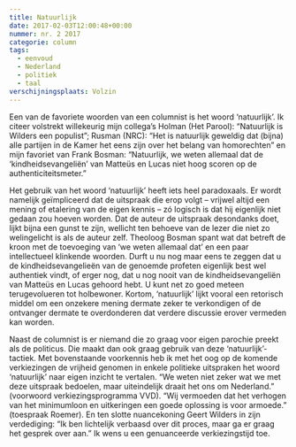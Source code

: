 ```yaml
---
title: Natuurlijk
date: 2017-02-03T12:00:48+00:00
nummer: nr. 2 2017
categorie: column
tags:
  - eenvoud
  - Nederland
  - politiek
  - taal
verschijningsplaats: Volzin
---
```

Een van de favoriete woorden van een columnist is het woord ‘natuurlijk’. Ik citeer volstrekt willekeurig mijn collega’s Holman (Het Parool): “Natuurlijk is Wilders een populist”; Rusman (NRC): “Het is natuurlijk geweldig dat (bijna) alle partijen in de Kamer het eens zijn over het belang van homorechten” en mijn favoriet van Frank Bosman: “Natuurlijk, we weten allemaal dat de ‘kindheidsevangeliën’ van Matteüs en Lucas niet hoog scoren op de authenticiteitsmeter.”

Het gebruik van het woord ‘natuurlijk’ heeft iets heel paradoxaals. Er wordt namelijk geïmpliceerd dat de uitspraak die erop volgt – vrijwel altijd een mening of etalering van de eigen kennis – zó logisch is dat hij eigenlijk niet gedaan zou hoeven worden. Dat de auteur de uitspraak desondanks doet, lijkt bijna een gunst te zijn, wellicht ten behoeve van de lezer die niet zo welingelicht is als de auteur zelf. Theoloog Bosman spant wat dat betreft de kroon met de toevoeging van ‘we weten allemaal dat’ en een paar intellectueel klinkende woorden. Durft u nu nog maar eens te zeggen dat u de kindheidsevangelieën van de genoemde profeten eigenlijk best wel authentiek vindt, of erger nog, dat u nog nooit van de kindheidsevangeliën van Matteüs en Lucas gehoord hebt. U kunt net zo goed meteen terugevolueren tot holbewoner. Kortom, ‘natuurlijk’ lijkt vooral een retorisch middel om een onzekere mening dermate zeker te verkondigen of de ontvanger dermate te overdonderen dat verdere discussie erover vermeden kan worden.

Naast de columnist is er niemand die zo graag voor eigen parochie preekt als de politicus. Die maakt dan ook graag gebruik van deze ‘natuurlijk’-tactiek. Met bovenstaande voorkennis heb ik met het oog op de komende verkiezingen de vrijheid genomen in enkele politieke uitspraken het woord ‘natuurlijk’ naar eigen inzicht te vertalen. “We weten niet zeker wat we met deze uitspraak bedoelen, maar uiteindelijk draait het ons om Nederland.” (voorwoord verkiezingsprogramma VVD). “Wij vermoeden dat het verhogen van het minimumloon en uitkeringen een goede oplossing is voor armoede.” (toespraak Roemer). En ten slotte nuancekoning Geert Wilders in zijn verdediging: “Ik ben lichtelijk verbaasd over dit proces, maar ga er graag het gesprek over aan.” Ik wens u een genuanceerde verkiezingstijd toe.